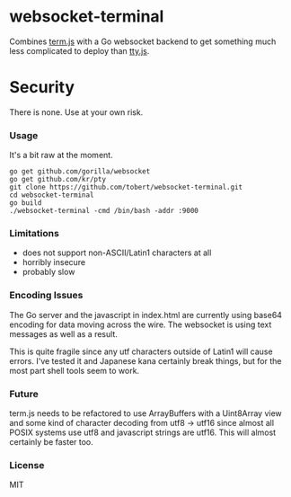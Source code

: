 # websocket-terminal

Combines [term.js](https://github.com/chjj/term.js) with a
Go websocket backend to get something much less complicated
to deploy than [tty.js](https://github.com/chjj/tty.js).

# Security

There is none. Use at your own risk.

### Usage

It's a bit raw at the moment.

    go get github.com/gorilla/websocket
    go get github.com/kr/pty
    git clone https://github.com/tobert/websocket-terminal.git
    cd websocket-terminal
    go build
    ./websocket-terminal -cmd /bin/bash -addr :9000

### Limitations

* does not support non-ASCII/Latin1 characters at all
* horribly insecure
* probably slow

### Encoding Issues

The Go server and the javascript in index.html are currently
using base64 encoding for data moving across the wire. The
websocket is using text messages as well as a result.

This is quite fragile since any utf characters outside of
Latin1 will cause errors. I've tested it and Japanese kana
certainly break things, but for the most part shell tools seem
to work.

### Future

term.js needs to be refactored to use ArrayBuffers with a Uint8Array
view and some kind of character decoding from utf8 -> utf16 since
almost all POSIX systems use utf8 and javascript strings are utf16.
This will almost certainly be faster too.

### License

MIT

